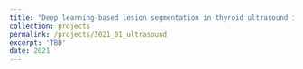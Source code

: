 ```yaml
---
title: "Deep learning-based lesion segmentation in thyroid ultrasound images"
collection: projects
permalink: /projects/2021_01_ultrasound
excerpt: 'TBD'
date: 2021
--- 
```

